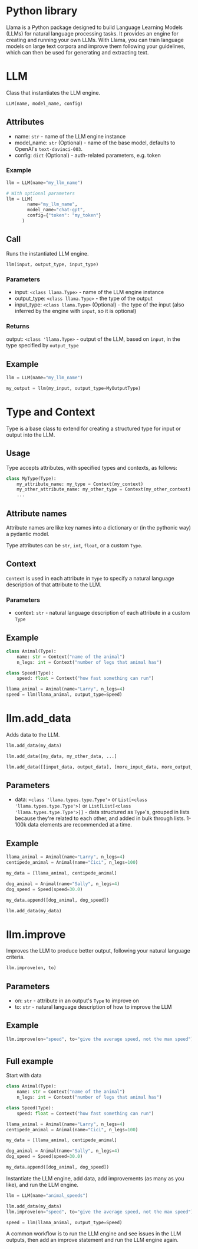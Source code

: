 # Python library

Llama is a Python package designed to build Language Learning Models (LLMs) for natural language processing tasks. It provides an engine for creating and running your own LLMs. With Llama, you can train language models on large text corpora and improve them following your guidelines, which can then be used for generating and extracting text.

#
# LLM

Class that instantiates the LLM engine.

```python
LLM(name, model_name, config)
```

## Attributes

-   name: `str` - name of the LLM engine instance
-   model_name: `str` (Optional) - name of the base model, defaults to OpenAI's `text-davinci-003`.
-   config: `dict` (Optional) - auth-related parameters, e.g. token

### Example
```python
llm = LLM(name="my_llm_name")

# With optional parameters
llm = LLM(
        name="my_llm_name", 
        model_name="chat-gpt", 
        config={"token": "my_token"}
      )
```

## Call

Runs the instantiated LLM engine.

```
llm(input, output_type, input_type)
```

### Parameters

-   input: `<class llama.Type>` - name of the LLM engine instance
-   output_type: `<class llama.Type>` - the type of the output
-   input_type: `<class llama.Type>` (Optional) - the type of the input (also inferred by the engine with `input`, so it is optional)

### Returns

output: `<class 'llama.Type>` - output of the LLM, based on `input`, in the type specified by `output_type`

## Example

```python
llm = LLM(name="my_llm_name")

my_output = llm(my_input, output_type=MyOutputType)
```

#
# Type and Context

Type is a base class to extend for creating a structured type for input or output into the LLM. 


## Usage

Type accepts attributes, with specified types and contexts, as follows:

```python
class MyType(Type):
    my_attribute_name: my_type = Context(my_context)
    my_other_attribute_name: my_other_type = Context(my_other_context)
    ...
```

## Attribute names
Attribute names are like key names into a dictionary or (in the pythonic way) a pydantic model.

Type attributes can be `str`, `int`, `float`, or a custom `Type`.

##  Context
`Context` is used in each attribute in `Type` to specify a natural language description of that attribute to the LLM.
### Parameters

- context: `str` - natural language description of each attribute in a custom `Type`

## Example

```python
class Animal(Type):
    name: str = Context("name of the animal")
    n_legs: int = Context("number of legs that animal has")

class Speed(Type):
    speed: float = Context("how fast something can run")

llama_animal = Animal(name="Larry", n_legs=4)
speed = llm(llama_animal, output_type=Speed)
```

#
# llm.add_data

Adds data to the LLM.

```python
llm.add_data(my_data)

llm.add_data([my_data, my_other_data, ...]

llm.add_data([[input_data, output_data], [more_input_data, more_output_data], ...])
```

## Parameters

- data: `<class 'llama.types.type.Type'>` or `List[<class 'llama.types.type.Type'>]` or `List[List[<class 'llama.types.type.Type'>]]` - data structured as `Type`'s, grouped in lists because they're related to each other, and added in bulk through lists. 1-100k data elements are recommended at a time. 

## Example

```python
llama_animal = Animal(name="Larry", n_legs=4)
centipede_animal = Animal(name="Cici", n_legs=100)

my_data = [llama_animal, centipede_animal]

dog_animal = Animal(name="Sally", n_legs=4)
dog_speed = Speed(speed=30.0)

my_data.append([dog_animal, dog_speed])

llm.add_data(my_data)
```

#
# llm.improve

Improves the LLM to produce better output, following your natural language criteria.

```python
llm.improve(on, to)
```

## Parameters

- on: `str` - attribute in an output's `Type` to improve on 
- to: `str` - natural language description of how to improve the LLM 

## Example
```python
llm.improve(on="speed", to="give the average speed, not the max speed")
```

# 
## Full example

Start with data

```python
class Animal(Type):
    name: str = Context("name of the animal")
    n_legs: int = Context("number of legs that animal has")

class Speed(Type):
    speed: float = Context("how fast something can run")

llama_animal = Animal(name="Larry", n_legs=4)
centipede_animal = Animal(name="Cici", n_legs=100)

my_data = [llama_animal, centipede_animal]

dog_animal = Animal(name="Sally", n_legs=4)
dog_speed = Speed(speed=30.0)

my_data.append([dog_animal, dog_speed])
```

Instantiate the LLM engine, add data, add improvements (as many as you like), and run the LLM engine.

```python
llm = LLM(name="animal_speeds")

llm.add_data(my_data)
llm.improve(on="speed", to="give the average speed, not the max speed")

speed = llm(llama_animal, output_type=Speed)
```

A common workflow is to run the LLM engine and see issues in the LLM outputs, then add an improve statement and run the LLM engine again.


